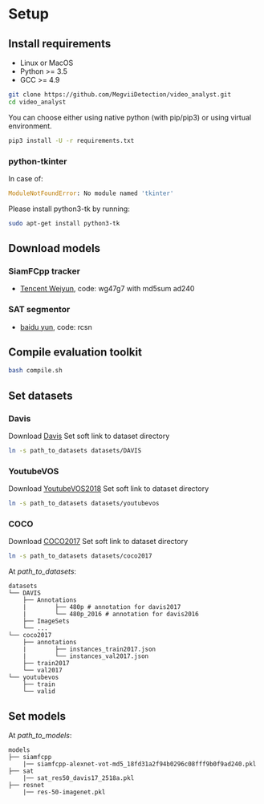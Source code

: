 # Setup

## Install requirements

- Linux or MacOS
- Python >= 3.5
- GCC >= 4.9

```Bash
git clone https://github.com/MegviiDetection/video_analyst.git
cd video_analyst
```

You can choose either using native python (with pip/pip3) or using virtual environment.

```Bash
pip3 install -U -r requirements.txt
```

### python-tkinter

In case of:

```Python
ModuleNotFoundError: No module named 'tkinter'
```

Please install python3-tk by running:

```Bash
sudo apt-get install python3-tk
```

## Download models
### SiamFCpp tracker
* [Tencent Weiyun](https://share.weiyun.com/56C92l4), code: wg47g7 with md5sum ad240
### SAT segmentor
* [baidu yun](https://pan.baidu.com/s/1uZ26iZyVJm50dJ3GoLCQ9w), code: rcsn

## Compile evaluation toolkit

```Bash
bash compile.sh
```

## Set datasets

### Davis
Download [Davis](https://davischallenge.org/davis2017/code.html)
Set soft link to dataset directory 

```bash
ln -s path_to_datasets datasets/DAVIS
```
### YoutubeVOS
Download [YoutubeVOS2018](https://youtube-vos.org/dataset/)
Set soft link to dataset directory 

```bash
ln -s path_to_datasets datasets/youtubevos
```

### COCO
Download [COCO2017](http://cocodataset.org/#download)
Set soft link to dataset directory 

```bash
ln -s path_to_datasets datasets/coco2017
```

At _path_to_datasets_:

```File Tree
datasets
└── DAVIS
    ├── Annotations
    |        ├── 480p # annotation for davis2017
    |        └── 480p_2016 # annotation for davis2016
    ├── ImageSets
    └── ...
└── coco2017
    ├── annotations
    |        ├── instances_train2017.json
    |        └── instances_val2017.json
    ├── train2017
    └── val2017
└── youtubevos
    ├── train
    └── valid

```


## Set models
At _path_to_models_:

```File Tree
models
├── siamfcpp
    |── siamfcpp-alexnet-vot-md5_18fd31a2f94b0296c08fff9b0f9ad240.pkl
├── sat
    |── sat_res50_davis17_2518a.pkl
├── resnet
    |── res-50-imagenet.pkl
```
